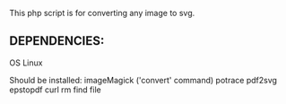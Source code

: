 This php script is for converting any image to svg.

DEPENDENCIES:
------------------------------------
OS Linux

Should be installed:
imageMagick ('convert' command)
potrace
pdf2svg
epstopdf
curl
rm
find
file


